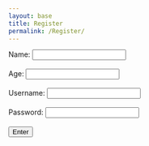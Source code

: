 ```yaml
---
layout: base
title: Register
permalink: /Register/
--- 
```


<html>
<form onsubmit="submitForm(event)">
	<label for="Name">Name:</label>
	<input type="text" id="Name" name="Name" required /><br /><br />
	<label for="age">Age:</label>
	<input type="numeric" id="age" name="age" required /><br /><br />
	<label for="username">Username:</label>
	<input type="text" id="username" name="username" required /><br /><br />
	<label for="password">Password:</label>
	<input type="password" id="password" name="password" required /><br /><br />
    <button onclick="submitForm(event)">Enter</button>
</form>
</html>

<script>
    const apiUrl = "http://127.0.0.1:8086/api/users/"
	// const apiUrl = "http://localhost:8180/api/users/";
	let users = [];

	fetch(apiUrl)
	.then(response => {
	if (response.ok) {
		if(response.status === 401)
			window.location.href = "{{site.baseurl}}/401.html"
		} else if (response.status === 403) {
			window.location.href = "{{site.baseurl}}/403.html";
		} else if (response.status === 404) {
			window.location.href = "{{site.baseurl}}/404.html";
		} else {
			const errorMsg = "Login failed: " + response.status;
			console.log(errorMsg);
		}
		return;
	window.location.href = "{{site.baseurl}}/data/database";})

	function submitForm(event) 
		event.preventDefault();
		// const formData = new FormData(event.target);
		// const name = formData.get("Name");
		// const uid = formData.get("username");
		// const password = formData.get("password");

		const name = document.getElementById("Name");
		const age = document.getElementById("age");
		const uid = document.getElementById("username");
		const password = document.getElementById("password");

		const payload = {
			name,
			age,
			uid,
			password,
		};
		window.location.href = "/isabelle2/_posts/2024-01-13-login.md";
</script>